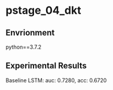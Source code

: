 # pstage_04_dkt

## Envrionment

python==3.7.2


## Experimental Results

Baseline LSTM:
    auc: 0.7280, acc: 0.6720
